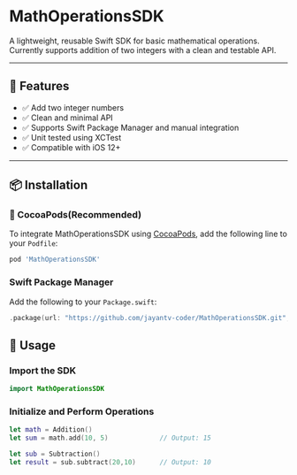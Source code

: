 
# MathOperationsSDK

A lightweight, reusable Swift SDK for basic mathematical operations. Currently supports addition of two integers with a clean and testable API.

---

## 🚀 Features

- ✅ Add two integer numbers
- ✅ Clean and minimal API
- ✅ Supports Swift Package Manager and manual integration
- ✅ Unit tested using XCTest
- ✅ Compatible with iOS 12+

---

## 📦 Installation

### 🍫 CocoaPods(Recommended)

To integrate MathOperationsSDK using [CocoaPods](https://cocoapods.org), add the following line to your `Podfile`:

```ruby
pod 'MathOperationsSDK'
 ```

### Swift Package Manager

Add the following to your `Package.swift`:

```swift
.package(url: "https://github.com/jayantv-coder/MathOperationsSDK.git", from: "1.0.0")
 ```

## 🚀 Usage
### Import the SDK
```swift
import MathOperationsSDK
 ```
### Initialize and Perform Operations
```swift
let math = Addition()
let sum = math.add(10, 5)             // Output: 15

let sub = Subtraction()
let result = sub.subtract(20,10)      // Output: 10
 ```
